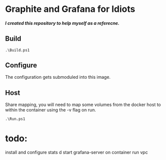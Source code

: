 # Graphite and Grafana for Idiots

##### I created this repository to help myself as a referecne. 

## Build 

```
.\Build.ps1
```

## Configure
The configuration gets submoduled into this image. 

## Host
Share mapping, you will need to map some volumes from the docker host to within the container using the -v flag on run.

```
.\Run.ps1
```

# todo: 
install and configure stats d 
start grafana-server on container run
vpc 